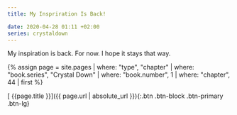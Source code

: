 ```yaml
---
title: My Inspriration Is Back!

date: 2020-04-28 01:11 +02:00
series: crystaldown
---
```

My inspiration is back. For now.
I hope it stays that way.

{% assign page = site.pages
  | where: "type", "chapter"
  | where: "book.series", "Crystal Down"
  | where: "book.number", 1
  | where: "chapter", 44
  | first %}

[ {{page.title }}]({{ page.url | absolute_url }}){:.btn .btn-block .btn-primary .btn-lg}
<!--more-->
